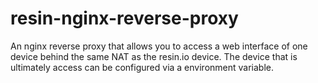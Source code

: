 # resin-nginx-reverse-proxy
An nginx reverse proxy that allows you to access a web interface of one device behind the same NAT as the resin.io device. The device that is ultimately access can be configured via a environment variable.
